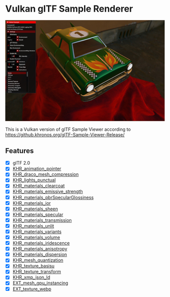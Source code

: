Vulkan glTF Sample Renderer
============================

[![](screenshots/toycar.jpg)](https://github.khronos.org/glTF-Sample-Viewer-Release/)

This is a Vulkan version of glTF Sample Viewer according to https://github.khronos.org/glTF-Sample-Viewer-Release/

Features
--------

- [x] glTF 2.0
- [x] [KHR_animation_pointer](https://github.com/KhronosGroup/glTF/tree/main/extensions/2.0/Khronos/KHR_animation_pointer)
- [x] [KHR_draco_mesh_compression](https://github.com/KhronosGroup/glTF/tree/main/extensions/2.0/Khronos/KHR_draco_mesh_compression)
- [x] [KHR_lights_punctual](https://github.com/KhronosGroup/glTF/tree/main/extensions/2.0/Khronos/KHR_lights_punctual)
- [x] [KHR_materials_clearcoat](https://github.com/KhronosGroup/glTF/tree/main/extensions/2.0/Khronos/KHR_materials_clearcoat)
- [x] [KHR_materials_emissive_strength](https://github.com/KhronosGroup/glTF/tree/KHR_materials_emissive_strength/extensions/2.0/Khronos/KHR_materials_emissive_strength)
- [x] [KHR_materials_pbrSpecularGlossiness](https://github.com/KhronosGroup/glTF/tree/main/extensions/2.0/Khronos/KHR_materials_pbrSpecularGlossiness)
- [x] [KHR_materials_ior](https://github.com/KhronosGroup/glTF/tree/main/extensions/2.0/Khronos/KHR_materials_ior)
- [x] [KHR_materials_sheen](https://github.com/KhronosGroup/glTF/tree/main/extensions/2.0/Khronos/KHR_materials_sheen)
- [x] [KHR_materials_specular](https://github.com/KhronosGroup/glTF/tree/main/extensions/2.0/Khronos/KHR_materials_specular)
- [x] [KHR_materials_transmission](https://github.com/KhronosGroup/glTF/tree/main/extensions/2.0/Khronos/KHR_materials_transmission)
- [x] [KHR_materials_unlit](https://github.com/KhronosGroup/glTF/tree/main/extensions/2.0/Khronos/KHR_materials_unlit)
- [x] [KHR_materials_variants](https://github.com/KhronosGroup/glTF/tree/main/extensions/2.0/Khronos/KHR_materials_variants)
- [x] [KHR_materials_volume](https://github.com/KhronosGroup/glTF/tree/main/extensions/2.0/Khronos/KHR_materials_volume)
- [x] [KHR_materials_iridescence](https://github.com/KhronosGroup/glTF/tree/main/extensions/2.0/Khronos/KHR_materials_iridescence)
- [x] [KHR_materials_anisotropy](https://github.com/KhronosGroup/glTF/tree/main/extensions/2.0/Khronos/KHR_materials_anisotropy)
- [x] [KHR_materials_dispersion](https://github.com/KhronosGroup/glTF/tree/main/extensions/2.0/Khronos/KHR_materials_dispersion)
- [x] [KHR_mesh_quantization](https://github.com/KhronosGroup/glTF/tree/main/extensions/2.0/Khronos/KHR_mesh_quantization)
- [x] [KHR_texture_basisu](https://github.com/KhronosGroup/glTF/tree/main/extensions/2.0/Khronos/KHR_texture_basisu)
- [x] [KHR_texture_transform](https://github.com/KhronosGroup/glTF/tree/main/extensions/2.0/Khronos/KHR_texture_transform)
- [x] [KHR_xmp_json_ld](https://github.com/KhronosGroup/glTF/tree/main/extensions/2.0/Khronos/KHR_xmp_json_ld)
- [x] [EXT_mesh_gpu_instancing](https://github.com/KhronosGroup/glTF/tree/main/extensions/2.0/Vendor/EXT_mesh_gpu_instancing)
- [x] [EXT_texture_webp](https://github.com/KhronosGroup/glTF/tree/main/extensions/2.0/Vendor/EXT_texture_webp)
